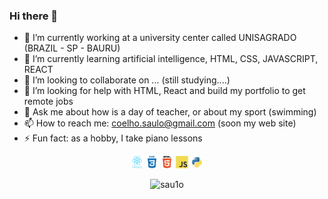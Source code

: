 ### Hi there 👋

- 🔭 I’m currently working at a university center called UNISAGRADO (BRAZIL - SP - BAURU)
- 🌱 I’m currently learning artificial intelligence, HTML, CSS, JAVASCRIPT, REACT
- 👯 I’m looking to collaborate on ... (still studying....)
- 🤔 I’m looking for help with HTML, React and build my portfolio to get remote jobs
- 💬 Ask me about how is a day of teacher, or about my sport (swimming)
- 📫 How to reach me: coelho.saulo@gmail.com (soon my web site)
- ⚡ Fun fact: as a hobby, I take piano lessons

<p align="center">
<img src="https://raw.githubusercontent.com/devicons/devicon/master/icons/react/react-original-wordmark.svg" alt="react" width="20" height="20"/>
<img src="https://raw.githubusercontent.com/devicons/devicon/master/icons/css3/css3-plain-wordmark.svg" alt="css3"  width="20" height="20"/>
<img src="https://raw.githubusercontent.com/devicons/devicon/master/icons/html5/html5-original-wordmark.svg" alt="html5"  width="20" height="20"/>
<img src="https://raw.githubusercontent.com/devicons/devicon/master/icons/javascript/javascript-original.svg" alt="javascript" width="20" height="20"/>
<img src="https://raw.githubusercontent.com/devicons/devicon/master/icons/python/python-original.svg" alt="python" width="20" height="20"/>
</p><p align="center">
<img src="https://github-readme-stats.vercel.app/api?username=sau1o&show_icons=true" alt="sau1o"/> 
</p>

